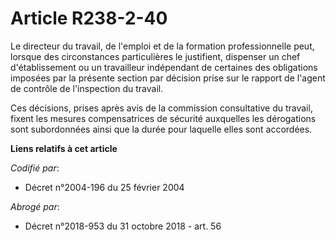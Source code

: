 # Article R238-2-40

Le directeur du travail, de l'emploi et de la formation professionnelle peut, lorsque des circonstances particulières le
justifient, dispenser un chef d'établissement ou un travailleur indépendant de certaines des obligations imposées par la
présente section par décision prise sur le rapport de l'agent de contrôle de l'inspection du travail.

Ces décisions, prises après avis de la commission consultative du travail, fixent les mesures compensatrices de sécurité
auxquelles les dérogations sont subordonnées ainsi que la durée pour laquelle elles sont accordées.

**Liens relatifs à cet article**

_Codifié par_:

  - Décret n°2004-196 du 25 février 2004

_Abrogé par_:

  - Décret n°2018-953 du 31 octobre 2018 - art. 56
